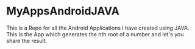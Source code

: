 # MyAppsAndroidJAVA
This is a Repo for all the Android Applications I have created using JAVA.
This Is the App which generates the nth root of a number and let's you share the result.
